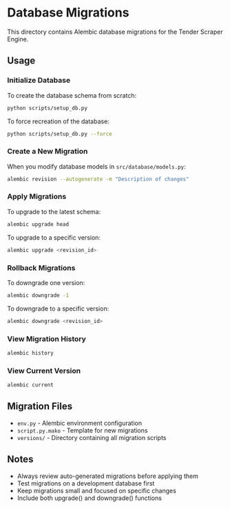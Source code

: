 # Database Migrations

This directory contains Alembic database migrations for the Tender Scraper Engine.

## Usage

### Initialize Database
To create the database schema from scratch:
```bash
python scripts/setup_db.py
```

To force recreation of the database:
```bash
python scripts/setup_db.py --force
```

### Create a New Migration
When you modify database models in `src/database/models.py`:
```bash
alembic revision --autogenerate -m "Description of changes"
```

### Apply Migrations
To upgrade to the latest schema:
```bash
alembic upgrade head
```

To upgrade to a specific version:
```bash
alembic upgrade <revision_id>
```

### Rollback Migrations
To downgrade one version:
```bash
alembic downgrade -1
```

To downgrade to a specific version:
```bash
alembic downgrade <revision_id>
```

### View Migration History
```bash
alembic history
```

### View Current Version
```bash
alembic current
```

## Migration Files

- `env.py` - Alembic environment configuration
- `script.py.mako` - Template for new migrations
- `versions/` - Directory containing all migration scripts

## Notes

- Always review auto-generated migrations before applying them
- Test migrations on a development database first
- Keep migrations small and focused on specific changes
- Include both upgrade() and downgrade() functions